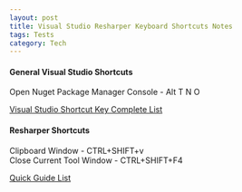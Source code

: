 ```yaml
---
layout: post
title: Visual Studio Resharper Keyboard Shortcuts Notes
tags: Tests
category: Tech
---
```

#### General Visual Studio Shortcuts ####

Open Nuget Package Manager Console - Alt T N O  

[Visual Studio Shortcut Key Complete List](http://visualstudioshortcuts.com/)  

#### Resharper Shortcuts ####

Clipboard Window - CTRL+SHIFT+v  
Close Current Tool Window - CTRL+SHIFT+F4   

[Quick Guide List](https://www.jetbrains.com/resharper/docs/ReSharper80DefaultKeymap_VS_scheme.pdf)  
